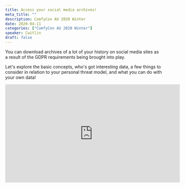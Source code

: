 ```yaml
---
title: Access your social media archives!
meta_title: ""
description: ComfyCon AU 2020 Winter
date: 2020-04-11
categories: ["ComfyCon AU 2020 Winter"]
speaker: Caitlin
draft: false
---
```

You can download archives of a lot of your history on social media sites as a result of the GDPR requirements being brought into play.

Let's explore the basic concepts, who's got interesting data, a few things to consider in relation to your personal threat model, and what you can do with your own data!

<iframe width="560" height="315" src="https://www.youtube.com/embed/0dDZGscLQ-w?si=pn7OBjSRqmXaJaWD" title="YouTube video player" frameborder="0" allow="accelerometer; autoplay; clipboard-write; encrypted-media; gyroscope; picture-in-picture; web-share" allowfullscreen></iframe>
